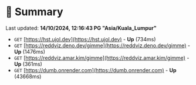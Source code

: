# 📖 Summary
Last updated: **14/10/2024, 12:16:43 PG "Asia/Kuala_Lumpur"**

- `GET` [https://hst.ujol.dev](https://hst.ujol.dev) - **Up** (734ms)
- `GET` [https://reddviz.deno.dev/gimme](https://reddviz.deno.dev/gimme) - **Up** (1476ms)
- `GET` [https://reddviz.amar.kim/gimme](https://reddviz.amar.kim/gimme) - **Up** (361ms)
- `GET` [https://dumb.onrender.com](https://dumb.onrender.com) - **Up** (43668ms)

